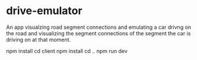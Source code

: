 # drive-emulator

An app visualzing road segment connections and emulating a car drivng on the road and visualizing the segment connections of the 
segment the car is driving on at that moment.

npm install  cd client  npm install  cd ..  npm run dev
